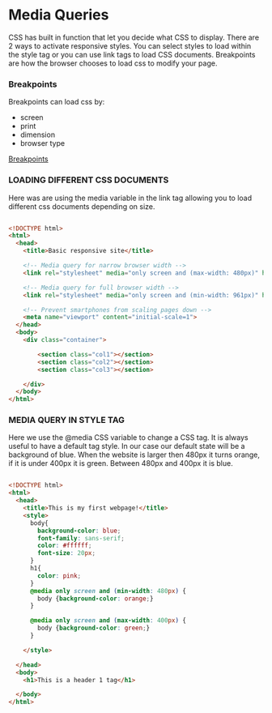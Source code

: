# Media Queries

CSS has built in function that let you decide what CSS to display. There are 2 ways to activate responsive styles. You can select styles to load within the style tag or you can use link tags to load CSS documents. Breakpoints are how the browser chooses to load css to modify your page.

### Breakpoints

Breakpoints can load css by:

* screen
* print
* dimension
* browser type

[Breakpoints](https://upload.wikimedia.org/wikipedia/commons/thumb/7/7b/Responsive_Web_Design_for_Desktop%2C_Notebook%2C_Tablet_and_Mobile_Phone.png/800px-Responsive_Web_Design_for_Desktop%2C_Notebook%2C_Tablet_and_Mobile_Phone.png)

### LOADING DIFFERENT CSS DOCUMENTS

Here was are using the media variable in the link tag allowing you to load different css documents depending on size.

```HTML

<!DOCTYPE html>
<html>
  <head>
    <title>Basic responsive site</title>

    <!-- Media query for narrow browser width -->
    <link rel="stylesheet" media="only screen and (max-width: 480px)" href="css/mobile.css">

    <!-- Media query for full browser width -->
    <link rel="stylesheet" media="only screen and (min-width: 961px)" href="css/desktop.css">

    <!-- Prevent smartphones from scaling pages down -->
    <meta name="viewport" content="initial-scale=1">
  </head>
  <body>
    <div class="container">

        <section class="col1"></section>
        <section class="col2"></section>
        <section class="col3"></section>

    </div>
  </body>
</html>

```

### MEDIA QUERY IN STYLE TAG

Here we use the @media CSS variable to change a CSS tag. It is always useful to have a default tag style. In our case our default state will be a background of blue. When the website is larger then 480px it turns orange, if it is under 400px it is green. Between 480px and 400px it is blue.


```HTML

<!DOCTYPE html>
<html>
  <head>
    <title>This is my first webpage!</title>
    <style>
      body{
        background-color: blue;
        font-family: sans-serif;
        color: #ffffff;
        font-size: 20px;
      }
      h1{
        color: pink;
      }
      @media only screen and (min-width: 480px) {
        body {background-color: orange;}
      }

      @media only screen and (max-width: 400px) {
        body {background-color: green;}
      }

    </style>

  </head>
  <body>
    <h1>This is a header 1 tag</h1>

  </body>
</html>

```
